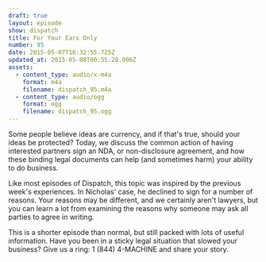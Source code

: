 ```yaml
---
draft: true
layout: episode
show: dispatch
title: For Your Ears Only
number: 95
date: 2015-05-07T16:32:55.725Z
updated_at: 2015-05-08T00:55:28.006Z
assets:
  - content_type: audio/x-m4a
    format: m4a
    filename: dispatch_95.m4a
  - content_type: audio/ogg
    format: ogg
    filename: dispatch_95.ogg
---
```

Some people believe ideas are currency, and if that's true, should your ideas be protected? Today, we discuss the common action of having interested partners sign an NDA, or non-disclosure agreement, and how these binding legal documents can help (and sometimes harm) your ability to do business.

Like most episodes of Dispatch, this topic was inspired by the previous week's experiences. In Nicholas' case, he declined to sign for a number of reasons. Your reasons may be different, and we certainly aren't lawyers, but you can learn a lot from examining the reasons why someone may ask all parties to agree in writing.

This is a shorter episode than normal, but still packed with lots of useful information. Have you been in a sticky legal situation that slowed your business? Give us a ring: 1 (844) 4-MACHINE and share your story.